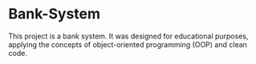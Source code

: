 # Bank-System
This project is a bank system. It was designed for educational purposes, applying the concepts of object-oriented programming (OOP) and clean code.
